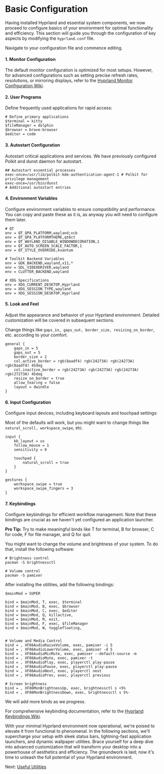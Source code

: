 # Basic Configuration

Having installed Hyprland and essential system components, we now proceed to configure basics of your environment for optimal functionality and efficiency. This section will guide you through the configuration of key aspects by modifying the `hyprland.conf` file.

Navigate to your configuration file and commence editing.

#### 1. Monitor Configuration
The default monitor configuration is optimized for most setups. However, for advanced configurations such as setting precise refresh rates, resolutions, or mirroring displays, refer to the [Hyprland Monitor Configuration Wiki](https://wiki.hyprland.org/Configuring/Monitors/).

#### 2. User Programs
Define frequently used applications for rapid access:

```
# Define primary applications
$terminal = kitty
$fileManager = dolphin
$browser = brave-browser
$editor = code
```

#### 3. Autostart Configuration
Autostart critical applications and services. We have previously configured Polkit and dunst daemon for autostart.

```
## Autostart essential processes
exec-once=/usr/lib/polkit-kde-authentication-agent-1 # Polkit for privilege management
exec-once=/usr/bin/dunst
# Additional autostart entries
```

#### 4. Environment Variables
Configure environment variables to ensure compatibility and performance. You can copy and paste these as it is, as anyway you will need to configure them later.

```
# QT
env = QT_QPA_PLATFORM,wayland;xcb
env = QT_QPA_PLATFORMTHEME,qt6ct
env = QT_WAYLAND_DISABLE_WINDOWDECORATION,1
env = QT_AUTO_SCREEN_SCALE_FACTOR,1
env = QT_STYLE_OVERRIDE,kvantum

# Toolkit Backend Variables
env = GDK_BACKEND,wayland,x11,*
env = SDL_VIDEODRIVER,wayland
env = CLUTTER_BACKEND,wayland

# XDG Specifications
env = XDG_CURRENT_DESKTOP,Hyprland
env = XDG_SESSION_TYPE,wayland
env = XDG_SESSION_DESKTOP,Hyprland
```
#### 5. Look and Feel
Adjust the appearance and behavior of your Hyprland environment. Detailed customization will be covered in subsequent sections.

Change things like `gaps_in, gaps_out, border_size, resizing_on_border`, etc. according to your comfort. 

```
general { 
    gaps_in = 5
    gaps_out = 5
    border_size = 2
    col.active_border = rgb(8aadf4) rgb(24273A) rgb(24273A) rgb(8aadf4) 45deg
    col.inactive_border = rgb(24273A) rgb(24273A) rgb(24273A) rgb(27273A) 45deg
    resize_on_border = true
    allow_tearing = false
    layout = dwindle
}
```

#### 6. Input Configuration
Configure input devices, including keyboard layouts and touchpad settings:

Most of the defaults will work, but you might want to change things like `natural_scroll, workspace_swipe`, etc.

```
input {
    kb_layout = us
    follow_mouse = 1
    sensitivity = 0

    touchpad {
        natural_scroll = true
    }
}

gestures {
    workspace_swipe = true
    workspace_swipe_fingers = 3
}
```

#### 7. Keybindings
Configure keybindings for efficient workflow management. Note that these bindings are crucial as we haven't yet configured an application launcher.

**Pro Tip:** Try to make meaningful binds like T for terminal, B for browser, C for code, F for file manager, and Q for quit.

You might want to change the volume and brightness of your system. To do that, install the following software:

```
# Brightness control
pacman -S brightnessctl

# Volume control
pacman -S pamixer
```

After installing the utilities, add the following bindings:

```
$mainMod = SUPER

bind = $mainMod, T, exec, $terminal
bind = $mainMod, B, exec, $browser
bind = $mainMod, C, exec, $editor
bind = $mainMod, Q, killactive,
bind = $mainMod, M, exit,
bind = $mainMod, F, exec, $fileManager
bind = $mainMod, W, togglefloating,


# Volume and Media Control
bind = , XF86AudioRaiseVolume, exec, pamixer -i 5 
bind = , XF86AudioLowerVolume, exec, pamixer -d 5 
bind = , XF86AudioMicMute, exec, pamixer --default-source -m
bind = , XF86AudioMute, exec, pamixer -t
bind = , XF86AudioPlay, exec, playerctl play-pause
bind = , XF86AudioPause, exec, playerctl play-pause
bind = , XF86AudioNext, exec, playerctl next
bind = , XF86AudioPrev, exec, playerctl previous

# Screen brightness
bind = , XF86MonBrightnessUp, exec, brightnessctl s +5%
bind = , XF86MonBrightnessDown, exec, brightnessctl s 5%-
```
We will add more binds as we progress.

For comprehensive keybinding documentation, refer to the [Hyprland Keybindings Wiki](https://wiki.hyprland.org/Configuring/Binds/).

With your minimal Hyprland environment now operational, we're poised to elevate it from functional to phenomenal. In the following sections, we'll supercharge your setup with sleek status bars, lightning-fast application launchers, and dynamic wallpaper utilities. Brace yourself for a deep dive into advanced customization that will transform your desktop into a powerhouse of aesthetics and efficiency. The groundwork is laid; now it's time to unleash the full potential of your Hyprland environment.

Next: [Useful Utilities](docs/useful_utilities.md)
